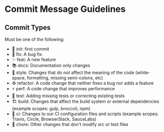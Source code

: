 # Commit Message Guidelines

## Commit Types

Must be one of the following:

- 🎉 init: first commit
- 🔧 fix: A bug fix
- ✨ feat: A new feature
- 📚 docs: Documentation only changes
- 🎨 style: Changes that do not affect the meaning of the code (white-space, formatting, missing semi-colons, etc)
- ♻️ refactor: A code change that neither fixes a bug nor adds a feature
- ⚡️ perf: A code change that improves performance
- 🧪 test: Adding missing tests or correcting existing tests
- 🏗️ build: Changes that affect the build system or external dependencies (example scopes: gulp, broccoli, npm)
- 🔄 ci: Changes to our CI configuration files and scripts (example scopes: Travis, Circle, BrowserStack, SauceLabs)
- 🧹 chore: Other changes that don't modify src or test files
